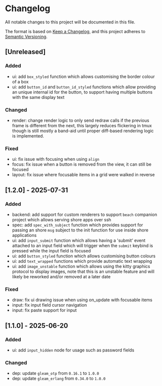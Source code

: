 # Changelog

All notable changes to this project will be documented in this file.

The format is based on [Keep a Changelog](https://keepachangelog.com/en/1.1.0/),
and this project adheres to [Semantic Versioning](https://semver.org/spec/v2.0.0.html).

## [Unreleased]

### Added

- ui: add `box_styled` function which allows customising the border colour of a box
- ui: add `button_id` and `button_id_styled` functions which allow providing an
  unique internal id for the button, to support having multiple buttons with
  the same display text

### Changed

- render: change render logic to only send redraw calls if the previous frame
  is different from the next, this largely reduces flickering in tmux though is
  still mostly a band-aid until proper diff-based rendering logic is
  implemented.

### Fixed

- ui: fix issue with focusing when using `align`
- focus: fix issue when a button is removed from the view, it can still be focused
- layout: fix issue where focusable items in a grid were walked in reverse

## [1.2.0] - 2025-07-31

### Added

- backend: add support for custom renderers to support `beach` companion
  project which allows serving shore apps over ssh
- spec: add `spec_with_subject` function which provides support for passing an
  shore `msg` subject to the init function for use inside shore applications
- ui: add `input_submit` function which allows having a 'submit' event attached
  to an input field which will trigger when the `submit` keybind is pressed
  while the input field is focused
- ui: add `button_styled` function which allows customising button colours
- ui: add `text_wrapped` functions which provide automatic text wrapping
- ui: add `image_unstable` function which allows using the kitty graphics
  protocol to display images, note that this is an unstable feature and will
  likely be reworked and/or removed at a later date

### Fixed

- draw: fix ui drawing issue when using on_update with focusable items
- input: fix input field cursor navigation
- input: fix paste support for input

## [1.1.0] - 2025-06-20

### Added

- ui: add `input_hidden` node for usage such as password fields

### Changed

- dep: update `gleam_otp` from `0.16.1` to `1.0.0`
- dep: update `gleam_erlang` from `0.34.0` to `1.0.0`
